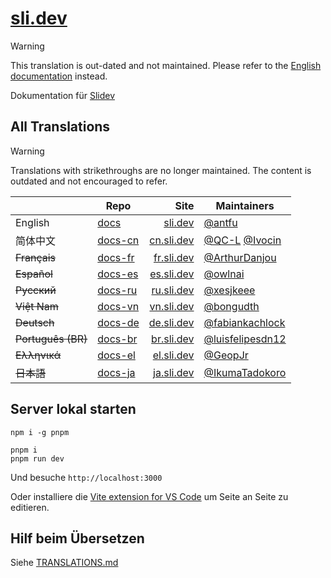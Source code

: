 # [sli.dev](https://sli.dev)

> [!WARNING]
>
> This translation is out-dated and not maintained. Please refer to the [English documentation](https://sli.dev) instead.

Dokumentation für [Slidev](https://github.com/slidevjs/slidev)

## All Translations

> [!WARNING]
>
> Translations with strikethroughs are no longer maintained. The content is outdated and not encouraged to refer.

|                           | Repo                                           |                             Site | Maintainers                                                           |
| ------------------------- | ---------------------------------------------- | -------------------------------: | --------------------------------------------------------------------- |
| English                   | [docs](https://github.com/slidevjs/docs)       |       [sli.dev](https://sli.dev) | [@antfu](https://github.com/antfu)                                    |
| 简体中文                  | [docs-cn](https://github.com/slidevjs/docs-cn) | [cn.sli.dev](https://cn.sli.dev) | [@QC-L](https://github.com/QC-L) [@Ivocin](https://github.com/Ivocin) |
| <del>Français</del>       | [docs-fr](https://github.com/slidevjs/docs-fr) | [fr.sli.dev](https://fr.sli.dev) | [@ArthurDanjou](https://github.com/ArthurDanjou)                      |
| <del>Español</del>        | [docs-es](https://github.com/slidevjs/docs-es) | [es.sli.dev](https://es.sli.dev) | [@owlnai](https://github.com/owlnai)                                  |
| <del>Русский</del>        | [docs-ru](https://github.com/slidevjs/docs-ru) | [ru.sli.dev](https://ru.sli.dev) | [@xesjkeee](https://github.com/xesjkeee)                              |
| <del>Việt Nam</del>       | [docs-vn](https://github.com/slidevjs/docs-vn) | [vn.sli.dev](https://vn.sli.dev) | [@bongudth](https://github.com/bongudth)                              |
| <del>Deutsch</del>        | [docs-de](https://github.com/slidevjs/docs-de) | [de.sli.dev](https://de.sli.dev) | [@fabiankachlock](https://github.com/fabiankachlock)                  |
| <del>Português (BR)</del> | [docs-br](https://github.com/slidevjs/docs-br) | [br.sli.dev](https://br.sli.dev) | [@luisfelipesdn12](https://github.com/luisfelipesdn12)                |
| <del>Ελληνικά</del>       | [docs-el](https://github.com/slidevjs/docs-el) | [el.sli.dev](https://el.sli.dev) | [@GeopJr](https://github.com/GeopJr)                                  |
| <del>日本語</del>         | [docs-ja](https://github.com/slidevjs/docs-el) | [ja.sli.dev](https://ja.sli.dev) | [@IkumaTadokoro](https://github.com/IkumaTadokoro)                    |

## Server lokal starten

```
npm i -g pnpm

pnpm i
pnpm run dev
```

Und besuche `http://localhost:3000`

Oder installiere die [Vite extension for VS Code](https://marketplace.visualstudio.com/items?itemName=antfu.vite) um Seite an Seite zu editieren.

## Hilf beim Übersetzen

Siehe [TRANSLATIONS.md](/TRANSLATIONS.md)
